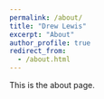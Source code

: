 ```yaml
---
permalink: /about/
title: "Drew Lewis"
excerpt: "About"
author_profile: true
redirect_from: 
  - /about.html
---
```


This is the about page.

